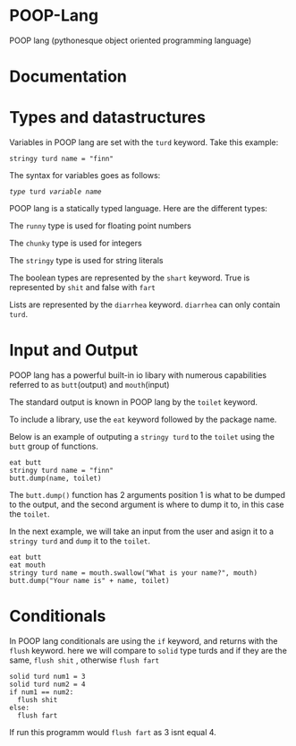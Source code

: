 # POOP-Lang
POOP lang (pythonesque object oriented programming language)
# Documentation
# Types and datastructures
Variables in POOP lang are set with the `turd` keyword. Take this example:

```stringy turd name = "finn"```

The syntax for variables goes as follows:

<code>_type_ turd _variable name_</code>

POOP lang is a statically typed language. Here are the different types:

The `runny` type is used for floating point numbers

The `chunky` type is used for integers

The `stringy` type is used for string literals

The boolean types are represented by the `shart` keyword. True is represented by `shit` and false with `fart`

Lists are represented by the `diarrhea` keyword. `diarrhea` can only contain `turd`.

# Input and Output
POOP lang has a powerful built-in io libary with numerous capabilities referred to as `butt`(output) and `mouth`(input)

The standard output is known in POOP lang by the `toilet` keyword.

To include a library, use the `eat` keyword followed by the package name.

Below is an example of outputing a `stringy turd` to the `toilet` using the `butt` group of functions.

```
eat butt
stringy turd name = "finn"
butt.dump(name, toilet)
```

The `butt.dump()` function has 2 arguments position 1 is what to be dumped to the output, and the second argument is where to dump it to, in this case the `toilet`.

In the next example, we will take an input from the user and asign it to a `stringy turd` and `dump` it to the `toilet`.

```
eat butt
eat mouth
stringy turd name = mouth.swallow("What is your name?", mouth)
butt.dump("Your name is" + name, toilet)
```

# Conditionals

In POOP lang conditionals are using the `if` keyword, and returns with the `flush` keyword. here we will compare to `solid` type turds and if they are the same, `flush shit` , otherwise `flush fart`

```
solid turd num1 = 3
solid turd num2 = 4
if num1 == num2:
  flush shit
else:
  flush fart
```
If run this programm would `flush fart` as 3 isnt equal 4.
